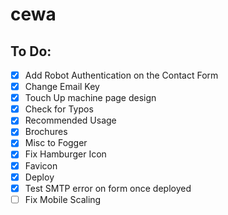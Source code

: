 # cewa

## To Do:
- [X] Add Robot Authentication on the Contact Form
- [X] Change Email Key
- [X] Touch Up machine page design
- [X] Check for Typos
- [X] Recommended Usage
- [X] Brochures
- [X] Misc to Fogger
- [X] Fix Hamburger Icon
- [X] Favicon
- [X] Deploy
- [X] Test SMTP error on form once deployed
- [ ] Fix Mobile Scaling